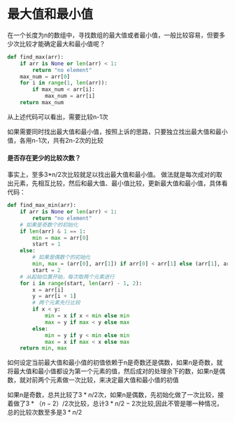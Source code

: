 # 最大值和最小值
在一个长度为n的数组中，寻找数组的最大值或者最小值，一般比较容易，但要多少次比较才能确定最大和最小值呢？

```python
def find_max(arr):
    if arr is None or len(arr) < 1:
        return "no element"
    max_num = arr[0]
    for i in range(1, len(arr)):
        if max_num < arr[i]:
            max_num = arr[i]
    return max_num
```
从上述代码可以看出，需要比较n-1次

如果需要同时找出最大值和最小值，按照上诉的思路，只要独立找出最大值和最小值，各用n-1次，共有2n-2次的比较

#### 是否存在更少的比较次数？
事实上，至多3*n/2次比较就足以找出最大值和最小值。
做法就是每次成对的取出元素，先相互比较，然后和最大值、最小值比较，更新最大值和最小值，具体看代码：

```python
def find_max_min(arr):
    if arr is None or len(arr) < 1:
        return "no element"
    # 如果是奇数个的初始化
    if len(arr) & 1 == 1:
        min = max = arr[0]
        start = 1
    else:
        # 如果是偶数个的初始化
        min, max = (arr[0], arr[1]) if arr[0] < arr[1] else (arr[1], arr[0])
        start = 2
    # 从起始位置开始，每次取两个元素进行
    for i in range(start, len(arr) - 1, 2):
        x = arr[i]
        y = arr[i + 1]
        # 两个元素先行比较
        if x < y:
            min = x if x < min else min
            max = y if max < y else max
        else:
            min = y if y < min else min
            max = x if max < x else max
    return min, max
```
如何设定当前最大值和最小值的初值依赖于n是奇数还是偶数，如果n是奇数，就将最大值和最小值都设为第一个元素的值，然后成对的处理余下的数，如果n是偶数，就对前两个元素做一次比较，来决定最大值和最小值的初值

如果n是奇数，总共比较了$3*n/2$次，如果n是偶数，先初始化做了一次比较，接着做了$3*（n-2）/2$次比较，总计$3*n/2 -2$次比较,因此不管是哪一种情况，总的比较次数至多是$3*n/2$


